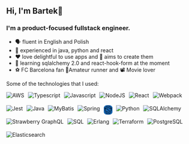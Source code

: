 ## Hi, I'm Bartek👋

### I'm a product-focused fullstack engineer.

- 🗣️ fluent in English and Polish
- 🚀 experienced in java, python and react
- ❤️ love delightful to use apps and 🏹 aims to create them
- 🌱 learning sqlalchemy 2.0 and react-hook-form at the moment
- ⚽ FC Barcelona fan 🏃Amateur runner and 📽️ Movie lover

Some of the technologies that I used:
<div style="display: flex; gap: 10px; flex-wrap: wrap">
<img src="https://upload.wikimedia.org/wikipedia/commons/9/93/Amazon_Web_Services_Logo.svg" alt="AWS" style="height: 25px; width:auto;"/>
<img src="https://upload.wikimedia.org/wikipedia/commons/4/4c/Typescript_logo_2020.svg" alt="Typescript" style="height: 25px; width: auto;"/>
<img src="https://upload.wikimedia.org/wikipedia/commons/6/6a/JavaScript-logo.png" alt="Javascript" style="height: 25px; width: auto;"/>
<img src="https://upload.wikimedia.org/wikipedia/commons/d/d9/Node.js_logo.svg" alt="NodeJS" style="height: 25px; width: auto;"/>
<img src="https://upload.wikimedia.org/wikipedia/commons/a/a7/React-icon.svg" alt="React" style="height: 25px; width: auto;"/>
<img src="https://raw.githubusercontent.com/webpack/media/master/logo/icon.png" alt="Webpack" style="height: 25px; width: auto;"/>
<img src="https://www.svgrepo.com/download/353930/jest.svg" alt="Jest" style="height: 25px; width: auto;"/>
<img src="https://upload.wikimedia.org/wikipedia/en/thumb/3/30/Java_programming_language_logo.svg/262px-Java_programming_language_logo.svg.png" alt="Java" style="height: 25px; width: auto;"/>
<img src="https://avatars.githubusercontent.com/u/1483254?s=280&v=4" alt="MyBatis" style="height: 25px; width: auto;"/>
<img src="https://upload.wikimedia.org/wikipedia/commons/thumb/4/44/Spring_Framework_Logo_2018.svg/2560px-Spring_Framework_Logo_2018.svg.png" alt="Spring" style="height: 25px; width:60px;"/>
<img src="https://raw.githubusercontent.com/spockframework/spock-logo/main/Spock-Brand-Materials/logos/primary/spock-main-logo.png" alt="Spock" style="height: 25px; width: auto;"/>
<img src="https://upload.wikimedia.org/wikipedia/commons/c/c3/Python-logo-notext.svg" alt="Python" style="height: 25px; width: auto;"/>
<img src="https://www.sqlalchemy.org/img/sqla_logo.png" alt="SQLAlchemy" style="height: 25px; width: auto;"/>
<img src="https://avatars.githubusercontent.com/u/48071860?s=200&v=4" alt="Strawberry GraphQL" style="height: 25px; width: auto;"/>
<img src="https://upload.wikimedia.org/wikipedia/commons/8/87/Sql_data_base_with_logo.png" alt="SQL" style="height: 25px; width: auto;"/>
<img src="https://upload.wikimedia.org/wikipedia/commons/0/04/Erlang_logo.svg" alt="Erlang" style="height: 25px; width: auto;"/>
<img src="https://www.datocms-assets.com/2885/1620155116-brandhcterraformverticalcolor.svg" alt="Terraform" style="height: 25px; width: auto;"/>
<img src="https://upload.wikimedia.org/wikipedia/commons/2/29/Postgresql_elephant.svg" alt="PostgreSQL" style="height: 25px; width: auto;"/>
<img src="https://upload.wikimedia.org/wikipedia/commons/f/f4/Elasticsearch_logo.svg" alt="Elasticsearch" style="height: 25px; width: auto;"/>
</div>


